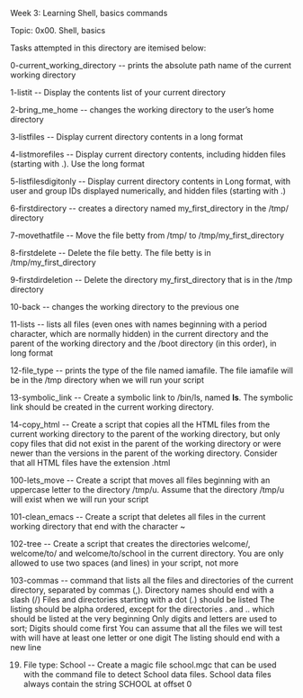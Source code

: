 Week 3: Learning Shell, basics commands

Topic: 0x00. Shell, basics

Tasks attempted in this directory are itemised below:

0-current_working_directory -- prints the absolute path name of the current working directory

1-listit -- Display the contents list of your current directory

2-bring_me_home -- changes the working directory to the user’s home directory

3-listfiles -- Display current directory contents in a long format

4-listmorefiles -- Display current directory contents, including hidden files (starting with .). Use the long format

5-listfilesdigitonly -- Display current directory contents in Long format, with user and group IDs displayed numerically, and hidden files (starting with .)

6-firstdirectory -- creates a directory named my_first_directory in the /tmp/ directory

7-movethatfile -- Move the file betty from /tmp/ to /tmp/my_first_directory

8-firstdelete -- Delete the file betty. The file betty is in /tmp/my_first_directory

9-firstdirdeletion -- Delete the directory my_first_directory that is in the /tmp directory

10-back -- changes the working directory to the previous one

11-lists -- lists all files (even ones with names beginning with a period character, which are normally hidden) in the current directory and the parent of the working directory and the /boot directory (in this order), in long format

12-file_type -- prints the type of the file named iamafile. The file iamafile will be in the /tmp directory when we will run your script

13-symbolic_link -- Create a symbolic link to /bin/ls, named __ls__. The symbolic link should be created in the current working directory.

14-copy_html -- Create a script that copies all the HTML files from the current working directory to the parent of the working directory, but only copy files that did not exist in the parent of the working directory or were newer than the versions in the parent of the working directory. Consider that all HTML files have the extension .html

100-lets_move -- Create a script that moves all files beginning with an uppercase letter to the directory /tmp/u. Assume that the directory /tmp/u will exist when we will run your script

101-clean_emacs -- Create a script that deletes all files in the current working directory that end with the character ~

102-tree -- Create a script that creates the directories welcome/, welcome/to/ and welcome/to/school in the current directory. You are only allowed to use two spaces (and lines) in your script, not more

103-commas -- command that lists all the files and directories of the current directory, separated by commas (,).
Directory names should end with a slash (/)
Files and directories starting with a dot (.) should be listed
The listing should be alpha ordered, except for the directories . and .. which should be listed at the very beginning
Only digits and letters are used to sort; Digits should come first
You can assume that all the files we will test with will have at least one letter or one digit
The listing should end with a new line

19. File type: School -- Create a magic file school.mgc that can be used with the command file to detect School data files. School data files always contain the string SCHOOL at offset 0

